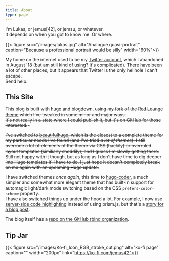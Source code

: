 ```yaml
---
title: About
type: page
---
```


I'm Lukas, or jemus[42], or jemsu, or whatever.  
It depends on when you got to know me. Or where.  

{{< figure src="/images/lukas.jpg" alt="Analogue quasi-portrait" caption="Because a professional portrait would be silly" width="60%">}}

My home on the internet used to be my [Twitter account](https://twitter.com/jemus42), which I abandoned in August '18 (but am still kind of using? It's complicated). There have been a lot of other places, but it appears that Twitter is the only hellhole I can't escape.  
Send help.

## This Site

This blog is built with [hugo](https://gohugo.io) and [blogdown](https://github.com/rstudio/blogdown), ~~using [my fork](https://github.com/jemus42/hugo-redlounge-jemsu) of the [Red Lounge theme](https://themes.gohugo.io/redlounge/) which I've tweaked in some minor and major ways.  
It's not really in a state where I could publish it, but it's on GitHub for those interested.~~~

~~I've switched to [beautifulhugo](https://github.com/halogenica/beautifulhugo), which is the closest to a complete theme for my particular needs I've found (and I've tried *a lot of themes*). I still overrode a lot of elements of the theme via CSS (hackily) or overruled layout templates (similiarly shoddily), and I guess I'm slowly getting there. Still not happy with it though, but as long as I don't have time to dig deeper into Hugo templates it'll have to do. I just hope it doesn't completely break on me again with an upcoming Hugo update.~~

I have switched themes *once again*, this time to [hugo-coder](https://github.com/luizdepra/hugo-coder/), a much simpler and somewhat more elegant theme that has built-in support for automagic light/dark mode switching based on the CSS `prefers-color-scheme` property.  
I have also switched things up under the hood a lot. For example, I now use [server-side code highlighting](https://ropensci.org/technotes/2020/04/30/code-highlighting/) instead of using prism.js, but that's a [story for a blog post](/2020/05/migrating-themes-and-overhauling-the-rest).

The blog itself has a [repo on the GitHub rbind organization](https://github.com/rbind/blog.jemu.name).


## Tip Jar

{{< figure src="/images/Ko-fi_Icon_RGB_stroke_cut.png" alt="ko-fi page" caption="" width="200px" link="https://ko-fi.com/jemus42">}}
